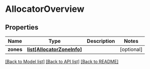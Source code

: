 # AllocatorOverview

## Properties
Name | Type | Description | Notes
------------ | ------------- | ------------- | -------------
**zones** | [**list[AllocatorZoneInfo]**](AllocatorZoneInfo.md) |  | [optional] 

[[Back to Model list]](../README.md#documentation-for-models) [[Back to API list]](../README.md#documentation-for-api-endpoints) [[Back to README]](../README.md)


